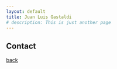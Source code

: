 ```yaml
---
layout: default
title: Juan Luis Gastaldi
# description: This is just another page
---
```


## Contact



[back](./)
